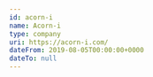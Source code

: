 ```yaml
---
id: acorn-i
name: Acorn-i
type: company
uri: https://acorn-i.com/
dateFrom: 2019-08-05T00:00:00+0000
dateTo: null
---
```

